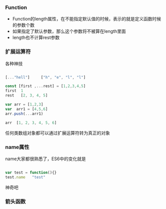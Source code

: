 ### Function

- Function的length属性，在不能指定默认值的时候，表示的就是定义函数时候的参数个数
- 如果指定了默认参数，那么这个参数将不被算在length里面
- length也不计算rest参数


### 扩展运算符

各种神技

```javascript

[..."hell"]     ["h", "e", "l", "l"]

const [first ,...rest] = [1,2,3,4,5]
first  1
rest   [2, 3, 4, 5]

var arr = [1,2,3]
var  arr1 = [4,5,6]
arr.push(...arr1)

arr  [1, 2, 3, 4, 5, 6]

```
任何类数组对象都可以通过扩展运算符转为真正的对象  

### name属性
name大家都很熟悉了，ES6中的变化就是

```javascript

var test = function(){}
test.name   "test"

```
神奇吧

### 箭头函数
